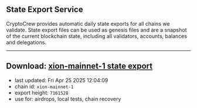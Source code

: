 ## State Export Service
CryptoCrew provides automatic daily state exports for all chains we validate. State export files can be used as genesis files and are a snapshot of the current blockchain state, including all validators, accounts, balances and delegations.

---
**Download: [xion-mainnet-1 state export](https://dl-eu2.ccvalidators.com/SERVICE/xion/xion-mainnet-1_export_7161528.json)**
---

- last updated: Fri Apr 25 2025 12:04:09
- chain id: `xion-mainnet-1`
- export height: `7161528`
- use for: airdrops, local tests, chain recovery
